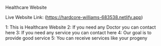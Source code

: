 Healthcare Website

Live Website Link: (https://hardcore-williams-683538.netlify.app)

1: This is Healthcare Website 
2: If you need any Doctor you can contact here
3: If you need any service you can contact here
4: Our goal is to provide good service
5: You can receive services like your progeny